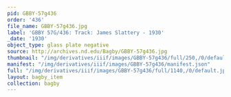 ```yaml
---
pid: GBBY-57g436
order: '436'
file_name: GBBY-57g436.jpg
label: 'GBBY 57G/436: Track: James Slattery - 1930'
_date: '1930'
object_type: glass plate negative
source: http://archives.nd.edu/Bagby/GBBY-57g436.jpg
thumbnail: "/img/derivatives/iiif/images/GBBY-57g436/full/250,/0/default.jpg"
manifest: "/img/derivatives/iiif/images/GBBY-57g436/manifest.json"
full: "/img/derivatives/iiif/images/GBBY-57g436/full/1140,/0/default.jpg"
layout: bagby_item
collection: bagby
---
```

